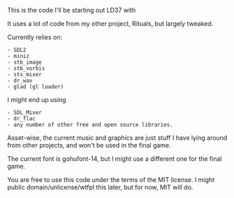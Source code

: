 This is the code I'll be starting out LD37 with

It uses a lot of code from my other project, Rituals, but largely tweaked.

Currently relies on:

	- SDL2
	- miniz
	- stb_image
	- stb_vorbis
	- sts_mixer
	- dr_wav
	- glad (gl loader)

I might end up using

	- SDL_Mixer
	- dr_flac
	- any number of other free and open source libraries.

Asset-wise, the current music and graphics are just stuff I have lying around 
from other projects, and won't be used in the final game. 

The current font is gohufont-14, but I might use a different one for the 
final game. 

You are free to use this code under the terms of the MIT license.
I might public domain/unlicense/wtfpl this later, but for now, MIT will do.

